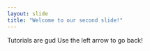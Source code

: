 ```yaml
---
layout: slide
title: "Welcome to our second slide!"
---
```

Tutorials are gud
Use the left arrow to go back!
